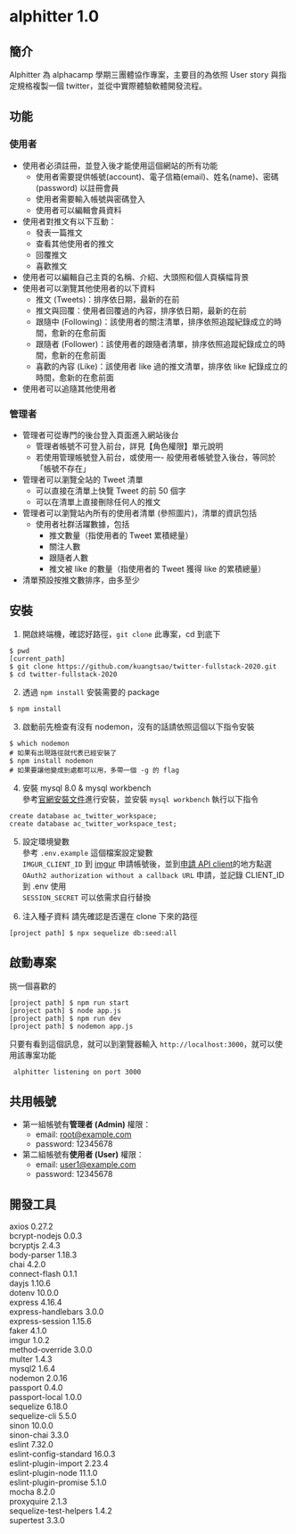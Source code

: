 # alphitter 1.0
## 簡介
Alphitter 為 alphacamp 學期三團體協作專案，主要目的為依照 User story 與指定規格複製一個 twitter，並從中實際體驗軟體開發流程。

## 功能

### 使用者
- 使用者必須註冊，並登入後才能使用這個網站的所有功能
  - 使用者需要提供帳號(account)、電子信箱(email)、姓名(name)、密碼(password) 以註冊會員
  - 使用者需要輸入帳號與密碼登入
  - 使用者可以編輯會員資料
- 使用者對推文有以下互動：
  - 發表一篇推文
  - 查看其他使用者的推文
  - 回覆推文
  - 喜歡推文
- 使用者可以編輯自己主頁的名稱、介紹、大頭照和個人頁橫幅背景
- 使用者可以瀏覽其他使用者的以下資料
  - 推文 (Tweets)：排序依日期，最新的在前
  - 推文與回覆：使用者回覆過的內容，排序依日期，最新的在前
  - 跟隨中 (Following)：該使用者的關注清單，排序依照追蹤紀錄成立的時間，愈新的在愈前面
  - 跟隨者 (Follower)：該使用者的跟隨者清單，排序依照追蹤紀錄成立的時間，愈新的在愈前面
  - 喜歡的內容 (Like)：該使用者 like 過的推文清單，排序依 like 紀錄成立的時間，愈新的在愈前面
- 使用者可以追隨其他使用者

### 管理者
- 管理者可從專門的後台登入頁面進入網站後台
  - 管理者帳號不可登入前台，詳見【角色權限】單元說明
  - 若使用管理帳號登入前台，或使用一- 般使用者帳號登入後台，等同於「帳號不存在」
- 管理者可以瀏覽全站的 Tweet 清單
  - 可以直接在清單上快覽 Tweet 的前 50 個字
  - 可以在清單上直接刪除任何人的推文
- 管理者可以瀏覽站內所有的使用者清單 (參照圖片)，清單的資訊包括
  - 使用者社群活躍數據，包括
    - 推文數量（指使用者的 Tweet 累積總量）
    - 關注人數
    - 跟隨者人數
    - 推文被 like 的數量（指使用者的 Tweet 獲得 like 的累積總量）
- 清單預設按推文數排序，由多至少


## 安裝
1. 開啟終端機，確認好路徑，`git clone` 此專案，cd 到底下
```
$ pwd
[current_path]
$ git clone https://github.com/kuangtsao/twitter-fullstack-2020.git
$ cd twitter-fullstack-2020
```
2. 透過 `npm install` 安裝需要的 package
```
$ npm install
```
3. 啟動前先檢查有沒有 nodemon，沒有的話請依照這個以下指令安裝
```
$ which nodemon
# 如果有出現路徑就代表已經安裝了
$ npm install nodemon
# 如果要讓他變成到處都可以用，多帶一個 -g 的 flag
```

4. 安裝 mysql 8.0 & mysql workbench  
參考[官網安裝文件](https://dev.mysql.com/doc/refman/8.0/en/installing.html)進行安裝，並安裝 `mysql workbench`
執行以下指令
```
create database ac_twitter_workspace;
create database ac_twitter_workspace_test;
```

5. 設定環境變數  
參考 `.env.example` 這個檔案設定變數  
`IMGUR_CLIENT_ID` 到 [imgur](https://imgur.com/) 申請帳號後，並到[申請 API client](https://api.imgur.com/oauth2/addclient)的地方點選`OAuth2 authorization without a callback URL` 申請，並記錄 CLIENT_ID 到 .env 使用  
`SESSION_SECRET` 可以依需求自行替換

6. 注入種子資料
請先確認是否還在 clone 下來的路徑
```
[project path] $ npx sequelize db:seed:all
```
## 啟動專案
挑一個喜歡的
```
[project path] $ npm run start
[project path] $ node app.js
[project path] $ npm run dev
[project path] $ nodemon app.js
```
只要有看到這個訊息，就可以到瀏覽器輸入 `http://localhost:3000`，就可以使用該專案功能
```
 alphitter listening on port 3000
```
## 共用帳號

- 第一組帳號有**管理者 (Admin)** 權限：
  - email: root@example.com
  - password: 12345678
- 第二組帳號有**使用者 (User)** 權限：
  - email: user1@example.com
  - password: 12345678

## 開發工具
axios 0.27.2  
bcrypt-nodejs 0.0.3  
bcryptjs 2.4.3  
body-parser 1.18.3  
chai 4.2.0  
connect-flash 0.1.1  
dayjs 1.10.6  
dotenv 10.0.0  
express 4.16.4  
express-handlebars 3.0.0  
express-session 1.15.6  
faker 4.1.0  
imgur 1.0.2  
method-override 3.0.0  
multer 1.4.3  
mysql2 1.6.4  
nodemon 2.0.16  
passport 0.4.0  
passport-local 1.0.0  
sequelize 6.18.0  
sequelize-cli 5.5.0  
sinon 10.0.0  
sinon-chai 3.3.0  
eslint 7.32.0  
eslint-config-standard 16.0.3  
eslint-plugin-import 2.23.4  
eslint-plugin-node 11.1.0  
eslint-plugin-promise 5.1.0  
mocha 8.2.0  
proxyquire 2.1.3  
sequelize-test-helpers 1.4.2  
supertest 3.3.0  
